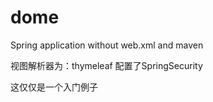 # dome
Spring application  without web.xml and maven

视图解析器为：thymeleaf
配置了SpringSecurity


这仅仅是一个入门例子



